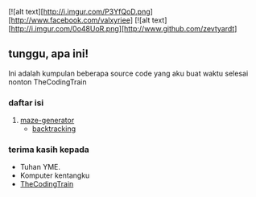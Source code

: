 [![alt text][http://i.imgur.com/P3YfQoD.png][http://www.facebook.com/valxyriee]
[![alt text][http://i.imgur.com/0o48UoR.png][http://www.github.com/zevtyardt]


## tunggu, apa ini!
Ini adalah kumpulan beberapa source code yang aku buat waktu selesai nonton TheCodingTrain

### daftar isi
1. [maze-generator](https://github.com/zevtyardt/coding-challenge/tree/main/maze-generator)
   * [backtracking](https://github.com/zevtyardt/coding-challenge/blob/main/maze-generator/backtracking.py)

### terima kasih kepada
 * Tuhan YME.
 * Komputer kentangku
 * [TheCodingTrain](https://m.youtube.com/channel/UCvjgXvBlbQiydffZU7m1_aw)
